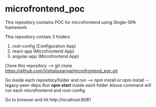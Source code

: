 # microfrontend_poc

This repository contains POC for microfrontend using Single-SPA framework.

This repository contais 3 folders
1. root-config (Configuration App)
2. react-app (Microfrontend App)
3. angular-app (Microfrontend App)

Clone this repository --> git clone https://github.com/Vishalsutariya/microfrontend_poc.git

Go inside each repository/folder and run --> npm install or npm install --legacy-peer-deps
Run **npm start** inside each folder
Above command will run each microfrontend and root-config

Go to browser and hit http://localhost:8081
